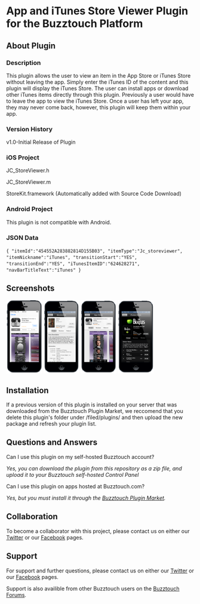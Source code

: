 # App and iTunes Store Viewer Plugin for the Buzztouch Platform

## About Plugin
### Description
This plugin allows the user to view an item in the App Store or iTunes Store without leaving the app. Simply enter the iTunes ID of the content and this plugin will display the iTunes Store. The user can install apps or download other iTunes items directly through this plugin. Previously a user would have to leave the app to view the iTunes Store. Once a user has left your app, they may never come back, however, this plugin will keep them within your app.

### Version History
v1.0-Initial Release of Plugin

### iOS Project
JC_StoreViewer.h

JC_StoreViewer.m

StoreKit.framework (Automatically added with Source Code Download)

### Android Project
This plugin is not compatible with Android.

### JSON Data
`{
"itemId":"454552A283882814D155B03",
"itemType":"Jc_storeviewer",
"itemNickname":"iTunes",
"transitionStart":"YES",
"transitionEnd":"YES",
"iTunesItemID":"624628271",
"navBarTitleText":"iTunes"
}`

## Screenshots

<img src="screenshots/screen-1.png" width="19%"/>
<img src="screenshots/screen-2.png" width="19%"/>
<img src="screenshots/screen-3.png" width="19%"/>
<img src="screenshots/screen-4.png" width="19%"/>

## Installation
If a previous version of this plugin is installed on your server that was downloaded from the Buzztouch Plugin Market, we reccomend that you delete this plugin's folder under /filed/plugins/ and then upload the new package and refresh your plugin list.

## Questions and Answers
Can I use this plugin on my self-hosted Buzztouch account?

*Yes, you can download the plugin from this repository as a zip file, and upload it to your Buzztouch self-hosted Control Panel*

Can I use this plugin on apps hosted at Buzztouch.com?

*Yes, but you must install it through the [Buzztouch Plugin Market](http://www.buzztouch.com/plugins/plugin.php?pid=2E738E5CD8DDF9D761CCBE1).*


## Collaboration
To become a collaborator with this project, please contact us on either our [Twitter](http://twitter.com/jakechasan) or our [Facebook](http://facebook.com/jakechasanapps) pages.


## Support
For support and further questions, please contact us on either our [Twitter](http://twitter.com/jakechasan) or our [Facebook](http://facebook.com/jakechasanapps) pages.

Support is also availible from other Buzztouch users on the [Buzztouch Forums](http://www.buzztouch.com/forum/).